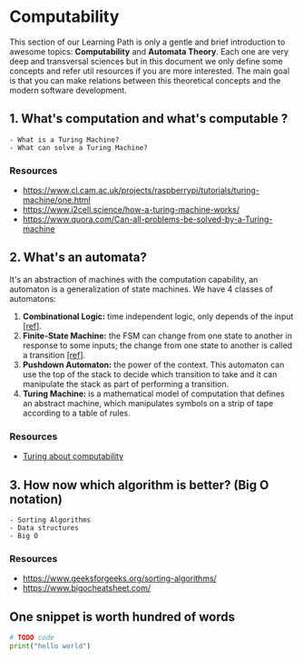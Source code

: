 # Computability

This section of our Learning Path is only a gentle and brief introduction to awesome topics: **Computability** and **Automata Theory**. Each one are very deep and transversal sciences but in this document we only define some concepts and refer util resources if you are more interested. The main goal is that you can make relations between this theoretical concepts and the modern software development.

## 1. What's computation and what's computable ?

    - What is a Turing Machine?
    - What can solve a Turing Machine?

### Resources

-   https://www.cl.cam.ac.uk/projects/raspberrypi/tutorials/turing-machine/one.html
-   https://www.i2cell.science/how-a-turing-machine-works/
-   https://www.quora.com/Can-all-problems-be-solved-by-a-Turing-machine

## 2. What's an automata?

It's an abstraction of machines with the computation capability, an automaton is a generalization of state machines. We have 4 classes of automatons:

1. **Combinational Logic:** time independent logic, only depends of the input [[ref]](https://books.google.com.pe/books/about/Electronic_Design.html?id=uylVPgAACAAJ&redir_esc=y).
2. **Finite-State Machine:** the FSM can change from one state to another in response to some inputs; the change from one state to another is called a transition [[ref]](https://books.google.com.pe/books/about/Formal_Methods_in_Computer_Science.html?id=1VIiwQEACAAJ&redir_esc=y).
3. **Pushdown Automaton:** the power of the context. This automaton can use the top of the stack to decide which transition to take and it can manipulate the stack as part of performing a transition.
4. **Turing Machine:** is a mathematical model of computation that defines an abstract machine, which manipulates symbols on a strip of tape according to a table of rules.

### Resources

-   [Turing about computability](https://www.cs.virginia.edu/~robins/Turing_Paper_1936.pdf)

## 3. How now which algorithm is better? (Big O notation)

    - Sorting Algorithms
    - Data structures
    - Big O

### Resources

-   https://www.geeksforgeeks.org/sorting-algorithms/
-   https://www.bigocheatsheet.com/

## One snippet is worth hundred of words

```python
# TODO code
print("hello world")
```

